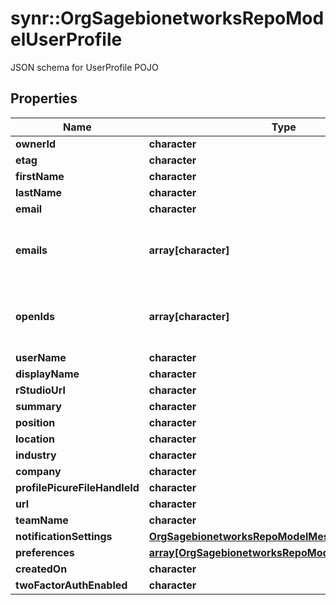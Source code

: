 # synr::OrgSagebionetworksRepoModelUserProfile

JSON schema for UserProfile POJO

## Properties
Name | Type | Description | Notes
------------ | ------------- | ------------- | -------------
**ownerId** | **character** |  | [optional] 
**etag** | **character** |  | [optional] 
**firstName** | **character** |  | [optional] 
**lastName** | **character** |  | [optional] 
**email** | **character** |  | [optional] 
**emails** | **array[character]** | The list of user email addresses registered to this user. | [optional] 
**openIds** | **array[character]** | The list of OpenIds bound to this user&#39;s account. | [optional] 
**userName** | **character** |  | [optional] 
**displayName** | **character** |  | [optional] 
**rStudioUrl** | **character** |  | [optional] 
**summary** | **character** |  | [optional] 
**position** | **character** |  | [optional] 
**location** | **character** |  | [optional] 
**industry** | **character** |  | [optional] 
**company** | **character** |  | [optional] 
**profilePicureFileHandleId** | **character** |  | [optional] 
**url** | **character** |  | [optional] 
**teamName** | **character** |  | [optional] 
**notificationSettings** | [**OrgSagebionetworksRepoModelMessageSettings**](org.sagebionetworks.repo.model.message.Settings.md) |  | [optional] 
**preferences** | [**array[OrgSagebionetworksRepoModelUserPreference]**](org.sagebionetworks.repo.model.UserPreference.md) |  | [optional] 
**createdOn** | **character** |  | [optional] 
**twoFactorAuthEnabled** | **character** |  | [optional] 


